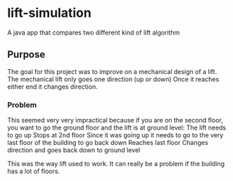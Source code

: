 # lift-simulation
A java app that compares two different kind of lift algorithm

## Purpose

The goal for this project was to improve on a mechanical design of a lift. The mechanical lift only goes one direction (up or down) 
Once it reaches either end it changes direction.

### Problem

This seemed very very impractical because if you are on the second floor, you want to go the ground floor and the lift is at ground level:
    The lift needs to go up 
    Stops at 2nd floor 
    Since it was going up it needs to go to the very last floor of the building to go back down
    Reaches last floor
    Changes direction and goes back down to ground level
    
This was the way lift used to work. It can really be a problem if the building has a lot of floors.
